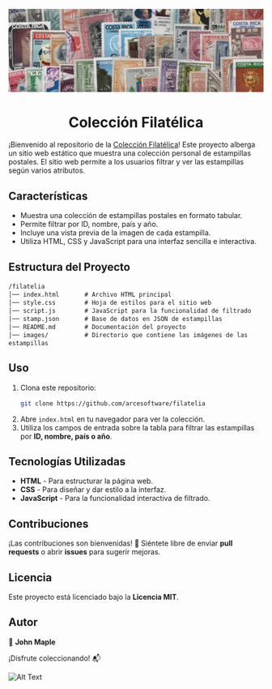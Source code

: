 ![Alt Text](https://github.com/arcesoftware/filatelia/blob/main/images/stamps_cover.JPG?raw=true)

<h1 align="center">Colección Filatélica</h1>

¡Bienvenido al repositorio de la [Colección Filatélica](https://github.com/arcesoftware/filatelia)! Este proyecto alberga un sitio web estático que muestra una colección personal de estampillas postales. El sitio web permite a los usuarios filtrar y ver las estampillas según varios atributos.

## Características
- Muestra una colección de estampillas postales en formato tabular.
- Permite filtrar por ID, nombre, país y año.
- Incluye una vista previa de la imagen de cada estampilla.
- Utiliza HTML, CSS y JavaScript para una interfaz sencilla e interactiva.

## Estructura del Proyecto

```plaintext
/filatelia
│── index.html       # Archivo HTML principal
│── style.css        # Hoja de estilos para el sitio web
│── script.js        # JavaScript para la funcionalidad de filtrado
│── stamp.json       # Base de datos en JSON de estampillas 
│── README.md        # Documentación del proyecto 
│── images/          # Directorio que contiene las imágenes de las estampillas
```

## Uso

1. Clona este repositorio:  
   ```sh
   git clone https://github.com/arcesoftware/filatelia

2. Abre `index.html` en tu navegador para ver la colección.  
3. Utiliza los campos de entrada sobre la tabla para filtrar las estampillas por **ID, nombre, país o año**.

## Tecnologías Utilizadas  

- **HTML** - Para estructurar la página web.  
- **CSS** - Para diseñar y dar estilo a la interfaz.  
- **JavaScript** - Para la funcionalidad interactiva de filtrado.  

## Contribuciones  

¡Las contribuciones son bienvenidas! 🎉 Siéntete libre de enviar **pull requests** o abrir **issues** para sugerir mejoras.

## Licencia  

Este proyecto está licenciado bajo la **Licencia MIT**.  

## Autor  

👤 **John Maple**  

¡Disfrute coleccionando! 📬

![Alt Text](https://github.com/arcesoftware/filatelia/blob/main/images/stamps.JPG?raw=true)
